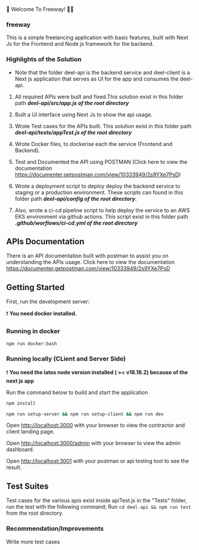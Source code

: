💫 Welcome To Freeway! 🎉🎉

### freeway
This is a simple freelancing application with basic features, built with Next Js for the Frontend and Node js framework for the backend.

### Highlights of the Solution 

- Note that the folder deel-api is the backend service and deel-client is a Next js application that serves as UI for the app and consumes the deel-api.

1. All required APIs were built and fixed.This solution exist in this folder path  **_deel-api/src/app.js of the root directory_**

2. Built a UI interface using Next Js to show the api usage.

3. Wrote Test cases for the APIs built. This solution exist in this folder path  **_deel-api/tests/appTest.js of the root directory_**

4. Wrote Docker files, to dockerise each the service (Frontend and Backend).

5. Test and Documented the API using POSTMAN (Click here to view the documentation https://documenter.getpostman.com/view/10333949/2s9YXe7PsD)

6. Wrote a deployment script to deploy deploy the backend service to staging or a production environment. These scripts can found in this folder path  **_deel-api/config of the root directory_**.

7. Also, wrote a ci-cd pipeline script to help deploy the service to an AWS EKS environment via github actions. This script exist in this folder path  **_.github/worflows/ci-cd.yml of the root directory_**

## APIs Documentation
There is an API documentation built with postman to assist you on understanding the APIs usage. Click here to view the documentation https://documenter.getpostman.com/view/10333949/2s9YXe7PsD

## Getting Started 

First, run the development server:

❗️ **You need docker installed.**

### Running in docker

```bash
npm run docker:bash
```

### Running locally (CLient and Server Side)

❗️ **You need the lates node version installed ( >= v18.18.2) because of the next js app**

Run the command below to build and start the application

```bash
npm install
```

```bash
npm run setup-server && npm run setup-client && npm run dev
```
Open [http://localhost:3000](http://localhost:3000) with your browser to view the contractor and client landing page.

Open [http://localhost:3000/admin](http://localhost:3000/admin) with your browser to view the admin dashboard.

Open [http://localhost:3001](http://localhost:3001) with your postman or api testing tool to see the result.


## Test Suites
Test cases for the various apis exist inside apiTest.js in the "Tests" folder, run the test with the following command;
Run `cd deel-api && npm run test` from the root directory.

### Recommendation/Improvements

Write more test cases
